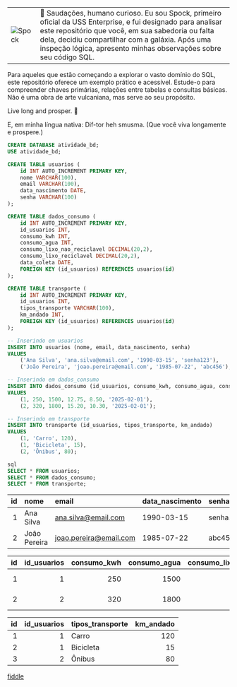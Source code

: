 


| |  |
|--------|-------|
| ![Spock](https://s2-gshow.glbimg.com/5mXumGvppYmAjvFCZJMV33qepCc=/0x0:2560x1440/984x0/smart/filters:strip_icc%28%29/i.s3.glbimg.com/v1/AUTH_e84042ef78cb4708aeebdf1c68c6cbd6/internal_photos/bs/2021/k/H/ZOBPm4THSgK790coPi2w/spock.jpg) | 🖖 Saudações, humano curioso. Eu sou Spock, primeiro oficial da USS Enterprise, e fui designado para analisar este repositório que você, em sua sabedoria ou falta dela, decidiu compartilhar com a galáxia. Após uma inspeção lógica, apresento minhas observações sobre seu código SQL. |


Para aqueles que estão começando a explorar o vasto domínio do SQL, este repositório oferece um exemplo prático e acessível. Estude-o para compreender chaves primárias, relações entre tabelas e consultas básicas. Não é uma obra de arte vulcaniana, mas serve ao seu propósito.

Live long and prosper. 🖖

E, em minha língua nativa: Dif-tor heh smusma. (Que você viva longamente e prospere.)



```sql
CREATE DATABASE atividade_bd;
USE atividade_bd;
```


```sql
CREATE TABLE usuarios (
    id INT AUTO_INCREMENT PRIMARY KEY,
    nome VARCHAR(100),
    email VARCHAR(100),
    data_nascimento DATE,
    senha VARCHAR(100)
);

CREATE TABLE dados_consumo (
    id INT AUTO_INCREMENT PRIMARY KEY,
    id_usuarios INT,
    consumo_kwh INT,
    consumo_agua INT,
    consumo_lixo_nao_reciclavel DECIMAL(20,2),
    consumo_lixo_reciclavel DECIMAL(20,2),
    data_coleta DATE,
    FOREIGN KEY (id_usuarios) REFERENCES usuarios(id)
);

CREATE TABLE transporte (
    id INT AUTO_INCREMENT PRIMARY KEY,
    id_usuarios INT,
    tipos_transporte VARCHAR(100),
    km_andado INT,
    FOREIGN KEY (id_usuarios) REFERENCES usuarios(id)
);
```


```sql
-- Inserindo em usuarios
INSERT INTO usuarios (nome, email, data_nascimento, senha)
VALUES 
    ('Ana Silva', 'ana.silva@email.com', '1990-03-15', 'senha123'),
    ('João Pereira', 'joao.pereira@email.com', '1985-07-22', 'abc456');

-- Inserindo em dados_consumo
INSERT INTO dados_consumo (id_usuarios, consumo_kwh, consumo_agua, consumo_lixo_nao_reciclavel, consumo_lixo_reciclavel, data_coleta)
VALUES 
    (1, 250, 1500, 12.75, 8.50, '2025-02-01'),
    (2, 320, 1800, 15.20, 10.30, '2025-02-01');

-- Inserindo em transporte
INSERT INTO transporte (id_usuarios, tipos_transporte, km_andado)
VALUES 
    (1, 'Carro', 120),
    (1, 'Bicicleta', 15),
    (2, 'Ônibus', 80);
```
```sql
sql
SELECT * FROM usuarios;
SELECT * FROM dados_consumo;
SELECT * FROM transporte;
```
| id | nome | email | data\_nascimento | senha |
|---:|:-----|:------|:----------------|:------|
| 1 | Ana Silva | ana.silva@email.com | 1990-03-15 | senha123 |
| 2 | João Pereira | joao.pereira@email.com | 1985-07-22 | abc456 |

| id | id\_usuarios | consumo\_kwh | consumo\_agua | consumo\_lixo\_nao\_reciclavel | consumo\_lixo\_reciclavel | data\_coleta |
|---:|------------:|------------:|-------------:|----------------------------:|------------------------:|:------------|
| 1 | 1 | 250 | 1500 | 12.75 | 8.50 | 2025-02-01 |
| 2 | 2 | 320 | 1800 | 15.20 | 10.30 | 2025-02-01 |

| id | id\_usuarios | tipos\_transporte | km\_andado |
|---:|------------:|:-----------------|----------:|
| 1 | 1 | Carro | 120 |
| 2 | 1 | Bicicleta | 15 |
| 3 | 2 | Ônibus | 80 |

[fiddle](https://dbfiddle.uk/gTvbVTj-)
